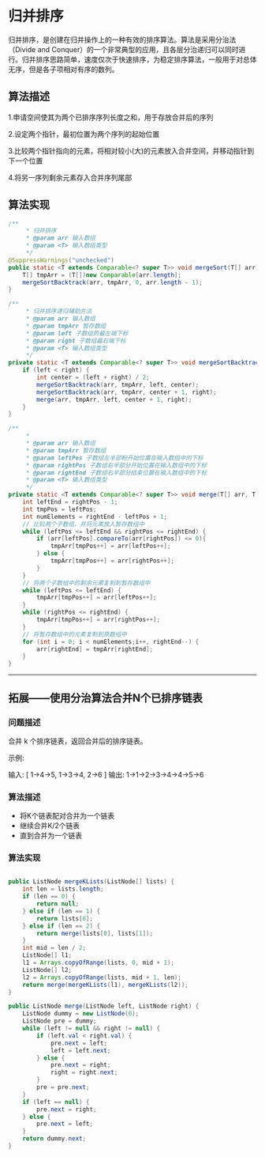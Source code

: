 # 归并排序

归并排序，是创建在归并操作上的一种有效的排序算法。算法是采用分治法（Divide and Conquer）的一个非常典型的应用，且各层分治递归可以同时进行。归并排序思路简单，速度仅次于快速排序，为稳定排序算法，一般用于对总体无序，但是各子项相对有序的数列。

## 算法描述

1.申请空间使其为两个已排序序列长度之和，用于存放合并后的序列

2.设定两个指针，最初位置为两个序列的起始位置

3.比较两个指针指向的元素，将相对较小(大)的元素放入合并空间，并移动指针到下一个位置

4.将另一序列剩余元素存入合并序列尾部

## 算法实现

```java
/**
     * 归并排序
     * @param arr 输入数组
     * @param <T> 输入数组类型
     */
@SuppressWarnings("unchecked")
public static <T extends Comparable<? super T>> void mergeSort(T[] arr) {
    T[] tmpArr = (T[])new Comparable[arr.length];
    mergeSortBacktrack(arr, tmpArr, 0, arr.length - 1);
}

/**
     * 归并排序递归辅助方法
     * @param arr 输入数组
     * @param tmpArr 暂存数组
     * @param left 子数组的最左端下标
     * @param right 子数组最右端下标
     * @param <T> 输入数组类型
     */
private static <T extends Comparable<? super T>> void mergeSortBacktrack(T[] arr, T[] tmpArr, int left, int right) {
    if (left < right) {
        int center = (left + right) / 2;
        mergeSortBacktrack(arr, tmpArr, left, center);
        mergeSortBacktrack(arr, tmpArr, center + 1, right);
        merge(arr, tmpArr, left, center + 1, right);
    }
}

/**
     *
     * @param arr 输入数组
     * @param tmpArr 暂存数组
     * @param leftPos 子数组左半部粉开始位置在输入数组中的下标
     * @param rightPos 子数组右半部分开始位置在输入数组中的下标
     * @param rightEnd 子数组右半部分结束位置在输入数组中的下标
     * @param <T> 输入数组类型
     */
private static <T extends Comparable<? super T>> void merge(T[] arr, T[] tmpArr, int leftPos, int rightPos, int rightEnd) {
    int leftEnd = rightPos - 1;
    int tmpPos = leftPos;
    int numElements = rightEnd - leftPos + 1;
    // 比较两个子数组，并将元素放入暂存数组中
    while (leftPos <= leftEnd && rightPos <= rightEnd) {
        if (arr[leftPos].compareTo(arr[rightPos]) <= 0){
            tmpArr[tmpPos++] = arr[leftPos++];
        } else {
            tmpArr[tmpPos++] = arr[rightPos++];
        }
    }
    // 将两个子数组中的剩余元素复制到暂存数组中
    while (leftPos <= leftEnd) {
        tmpArr[tmpPos++] = arr[leftPos++];
    }
    while (rightPos <= rightEnd) {
        tmpArr[tmpPos++] = arr[rightPos++];
    }
    // 将暂存数组中的元素复制到原数组中
    for (int i = 0; i < numElements;i++, rightEnd--) {
        arr[rightEnd] = tmpArr[rightEnd];
    }
}
```

---

## 拓展——使用分治算法合并N个已排序链表

### 问题描述

合并 k 个排序链表，返回合并后的排序链表。

示例:

输入:
[
  1->4->5,
  1->3->4,
  2->6
]
输出: 1->1->2->3->4->4->5->6

### 算法描述

* 将K个链表配对合并为一个链表
* 继续合并K/2个链表
* 直到合并为一个链表

### 算法实现

``` java

public ListNode mergeKLists(ListNode[] lists) {
    int len = lists.length;
    if (len == 0) {
        return null;
    } else if (len == 1) {
        return lists[0];
    } else if (len == 2) {
        return merge(lists[0], lists[1]);
    }
    int mid = len / 2;
    ListNode[] l1;
    l1 = Arrays.copyOfRange(lists, 0, mid + 1);
    ListNode[] l2;
    l2 = Arrays.copyOfRange(lists, mid + 1, len);
    return merge(mergeKLists(l1), mergeKLists(l2));
}

public ListNode merge(ListNode left, ListNode right) {
    ListNode dummy = new ListNode(0);
    ListNode pre = dummy;
    while (left != null && right != null) {
        if (left.val < right.val) {
            pre.next = left;
            left = left.next;
        } else {
            pre.next = right;
            right = right.next;
        }
        pre = pre.next;
    }
    if (left == null) {
        pre.next = right;
    } else {
        pre.next = left;
    }
    return dummy.next;
}
```

